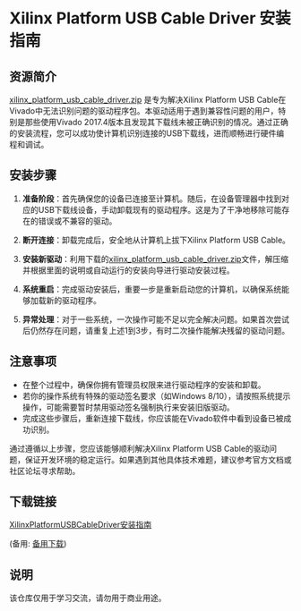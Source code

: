 # Xilinx Platform USB Cable Driver 安装指南

## 资源简介

[xilinx_platform_usb_cable_driver.zip] 是专为解决Xilinx Platform USB Cable在Vivado中无法识别问题的驱动程序包。本驱动适用于遇到兼容性问题的用户，特别是那些使用Vivado 2017.4版本且发现其下载线未被正确识别的情况。通过正确的安装流程，您可以成功使计算机识别连接的USB下载线，进而顺畅进行硬件编程和调试。

## 安装步骤

1. **准备阶段**：首先确保您的设备已连接至计算机。随后，在设备管理器中找到对应的USB下载线设备，手动卸载现有的驱动程序。这是为了干净地移除可能存在的错误或不兼容的驱动。

2. **断开连接**：卸载完成后，安全地从计算机上拔下Xilinx Platform USB Cable。

3. **安装新驱动**：利用下载的[xilinx_platform_usb_cable_driver.zip]文件，解压缩并根据里面的说明或自动运行的安装向导进行驱动安装过程。

4. **系统重启**：完成驱动安装后，重要一步是重新启动您的计算机，以确保系统能够加载新的驱动程序。

5. **异常处理**：对于一些系统，一次操作可能不足以完全解决问题。如果首次尝试后仍然存在问题，请重复上述1到3步，有时二次操作能解决残留的驱动问题。

## 注意事项

- 在整个过程中，确保你拥有管理员权限来进行驱动程序的安装和卸载。
- 若你的操作系统有特殊的驱动签名要求（如Windows 8/10），请按照系统提示操作，可能需要暂时禁用驱动签名强制执行来安装旧版驱动。
- 完成这些步骤后，重新连接下载线，你应该能在Vivado软件中看到设备已被成功识别。

通过遵循以上步骤，您应该能够顺利解决Xilinx Platform USB Cable的驱动问题，保证开发环境的稳定运行。如果遇到其他具体技术难题，建议参考官方文档或社区论坛寻求帮助。

[回顶部]: #xilinx-platform-usb-cable-driver-安装指南
[xilinx_platform_usb_cable_driver.zip]: (假设此处为实际下载链接，实际上并无直接链接)

## 下载链接
[XilinxPlatformUSBCableDriver安装指南](https://pan.quark.cn/s/73f6a0200f57) 

(备用: [备用下载](https://pan.baidu.com/s/18OL-POf6ZOdwtT08SM8e7w?pwd=1234))

## 说明

该仓库仅用于学习交流，请勿用于商业用途。
